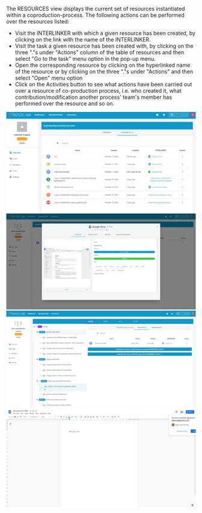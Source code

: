 The RESOURCES view displays the current set of resources instantiated within a coproduction-process. The following actions can be performed over the resources listed:
- Visit the INTERLINKER with which a given resource has been created, by clicking on the link with the name of the INTERLINKER.
- Visit the task a given resource has been created with, by clicking on the three "."s under "Actions" column of the table of resources and then select "Go to the task" menu option in the pop-up menu. 
- Open the corresponding resource by clicking on the hyperlinked name of the resource or by clicking on the three "."s under "Actions" and then select "Open" menu option
- Click on the Activities button to see what actions have been carried out over a resource of co-production process, i.e. who created it, what contribution/modification another process' team's member has performed over the resource and so on.

![Coproduction process overview](images/coproductionproces-overview.png)
![INTERLINK associated to resource](images/overview-resource-interlink.png)
![Task associated to resource](images/overview-resource-task.png)
![View of a resource](images/overview-resource-view.png)
